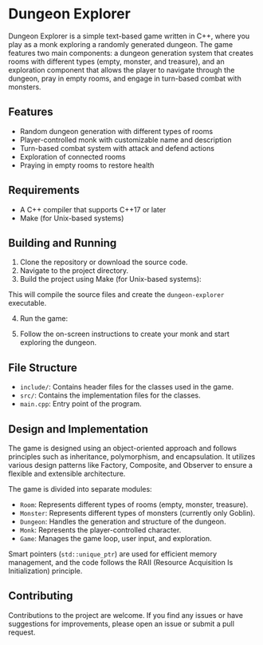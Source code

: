 # Dungeon Explorer

Dungeon Explorer is a simple text-based game written in C++, where you play as a monk exploring a randomly generated dungeon. The game features two main components: a dungeon generation system that creates rooms with different types (empty, monster, and treasure), and an exploration component that allows the player to navigate through the dungeon, pray in empty rooms, and engage in turn-based combat with monsters.

## Features

- Random dungeon generation with different types of rooms
- Player-controlled monk with customizable name and description
- Turn-based combat system with attack and defend actions
- Exploration of connected rooms
- Praying in empty rooms to restore health

## Requirements

- A C++ compiler that supports C++17 or later
- Make (for Unix-based systems)

## Building and Running

1. Clone the repository or download the source code.
2. Navigate to the project directory.
3. Build the project using Make (for Unix-based systems):

This will compile the source files and create the `dungeon-explorer` executable.

4. Run the game:

5. Follow the on-screen instructions to create your monk and start exploring the dungeon.

## File Structure

- `include/`: Contains header files for the classes used in the game.
- `src/`: Contains the implementation files for the classes.
- `main.cpp`: Entry point of the program.

## Design and Implementation

The game is designed using an object-oriented approach and follows principles such as inheritance, polymorphism, and encapsulation. It utilizes various design patterns like Factory, Composite, and Observer to ensure a flexible and extensible architecture.

The game is divided into separate modules:

- `Room`: Represents different types of rooms (empty, monster, treasure).
- `Monster`: Represents different types of monsters (currently only Goblin).
- `Dungeon`: Handles the generation and structure of the dungeon.
- `Monk`: Represents the player-controlled character.
- `Game`: Manages the game loop, user input, and exploration.

Smart pointers (`std::unique_ptr`) are used for efficient memory management, and the code follows the RAII (Resource Acquisition Is Initialization) principle.

## Contributing

Contributions to the project are welcome. If you find any issues or have suggestions for improvements, please open an issue or submit a pull request.
